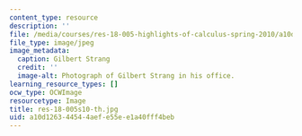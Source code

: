 ```yaml
---
content_type: resource
description: ''
file: /media/courses/res-18-005-highlights-of-calculus-spring-2010/a10d126344544aefe55ee1a40fff4beb_res-18-005s10-th.jpg
file_type: image/jpeg
image_metadata:
  caption: Gilbert Strang
  credit: ''
  image-alt: Photograph of Gilbert Strang in his office.
learning_resource_types: []
ocw_type: OCWImage
resourcetype: Image
title: res-18-005s10-th.jpg
uid: a10d1263-4454-4aef-e55e-e1a40fff4beb
---
```

